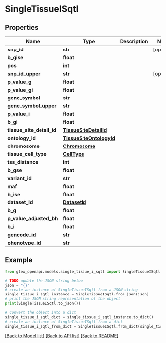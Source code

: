 # SingleTissueISqtl


## Properties

Name | Type | Description | Notes
------------ | ------------- | ------------- | -------------
**snp_id** | **str** |  | [optional] 
**b_gise** | **float** |  | 
**pos** | **int** |  | 
**snp_id_upper** | **str** |  | [optional] 
**p_value_g** | **float** |  | 
**p_value_gi** | **float** |  | 
**gene_symbol** | **str** |  | 
**gene_symbol_upper** | **str** |  | 
**p_value_i** | **float** |  | 
**b_gi** | **float** |  | 
**tissue_site_detail_id** | [**TissueSiteDetailId**](TissueSiteDetailId.md) |  | 
**ontology_id** | [**TissueSiteOntologyId**](TissueSiteOntologyId.md) |  | 
**chromosome** | [**Chromosome**](Chromosome.md) |  | 
**tissue_cell_type** | [**CellType**](CellType.md) |  | 
**tss_distance** | **int** |  | 
**b_gse** | **float** |  | 
**variant_id** | **str** |  | 
**maf** | **float** |  | 
**b_ise** | **float** |  | 
**dataset_id** | [**DatasetId**](DatasetId.md) |  | 
**b_g** | **float** |  | 
**p_value_adjusted_bh** | **float** |  | 
**b_i** | **float** |  | 
**gencode_id** | **str** |  | 
**phenotype_id** | **str** |  | 

## Example

```python
from gtex_openapi.models.single_tissue_i_sqtl import SingleTissueISqtl

# TODO update the JSON string below
json = "{}"
# create an instance of SingleTissueISqtl from a JSON string
single_tissue_i_sqtl_instance = SingleTissueISqtl.from_json(json)
# print the JSON string representation of the object
print(SingleTissueISqtl.to_json())

# convert the object into a dict
single_tissue_i_sqtl_dict = single_tissue_i_sqtl_instance.to_dict()
# create an instance of SingleTissueISqtl from a dict
single_tissue_i_sqtl_from_dict = SingleTissueISqtl.from_dict(single_tissue_i_sqtl_dict)
```
[[Back to Model list]](../README.md#documentation-for-models) [[Back to API list]](../README.md#documentation-for-api-endpoints) [[Back to README]](../README.md)


